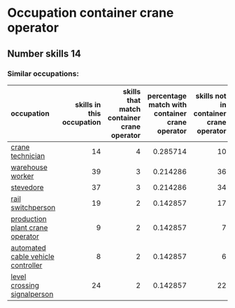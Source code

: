# Occupation container crane operator
## Number skills 14
### Similar occupations:
| occupation                                                                  |   skills in this occupation |   skills that match container crane operator |   percentage match with container crane operator |   skills not in container crane operator |
|:----------------------------------------------------------------------------|----------------------------:|---------------------------------------------:|-------------------------------------------------:|-----------------------------------------:|
| [crane technician](crane_technician.md)                                     |                          14 |                                            4 |                                         0.285714 |                                       10 |
| [warehouse worker](warehouse_worker.md)                                     |                          39 |                                            3 |                                         0.214286 |                                       36 |
| [stevedore](stevedore.md)                                                   |                          37 |                                            3 |                                         0.214286 |                                       34 |
| [rail switchperson](rail_switchperson.md)                                   |                          19 |                                            2 |                                         0.142857 |                                       17 |
| [production plant crane operator](production_plant_crane_operator.md)       |                           9 |                                            2 |                                         0.142857 |                                        7 |
| [automated cable vehicle controller](automated_cable_vehicle_controller.md) |                           8 |                                            2 |                                         0.142857 |                                        6 |
| [level crossing signalperson](level_crossing_signalperson.md)               |                          24 |                                            2 |                                         0.142857 |                                       22 |
